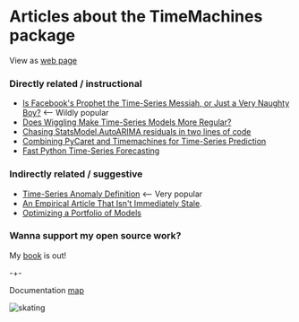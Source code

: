 # Articles about the TimeMachines package
View as [web page](https://microprediction.github.io/timemachines/uses)


### Directly related / instructional

- [Is Facebook's Prophet the Time-Series Messiah, or Just a Very Naughty Boy?](https://medium.com/geekculture/is-facebooks-prophet-the-time-series-messiah-or-just-a-very-naughty-boy-8b71b136bc8c) <-- Wildly popular
- [Does Wiggling Make Time-Series Models More Regular?](https://microprediction.medium.com/smooth-move-does-wiggling-make-time-series-models-less-accurate-8544e675873)
- [Chasing StatsModel.AutoARIMA residuals in two lines of code](https://microprediction.medium.com/chasing-statsforecast-autoarima-residuals-in-two-lines-of-code-8a39c8c2561f)
- [Combining PyCaret and Timemachines for Time-Series Prediction](https://microprediction.medium.com/combining-pycaret-and-timemachines-for-time-series-prediction-a4d456e47cd9)
- [Fast Python Time-Series Forecasting](https://www.microprediction.com/blog/fast)


### Indirectly related / suggestive

- [Time-Series Anomaly Definition](https://medium.com/geekculture/time-series-anomaly-definition-c04b7d907000) <-- Very popular
- [An Empirical Article That Isn't Immediately Stale](https://medium.com/geekculture/an-empirical-article-that-wasnt-immediately-stale-720abfb4678f).  
- [Optimizing a Portfolio of Models](https://medium.com/geekculture/optimizing-a-portfolio-of-models-f1ed432d728b)


### Wanna support my open source work?

My [book](https://www.amazon.com/Microprediction-Building-Open-AI-Network/dp/0262047322) is out! 


-+- 

Documentation [map](https://microprediction.github.io/timemachines/map.html)
 
  


![skating](https://i.imgur.com/elu5muO.png)

